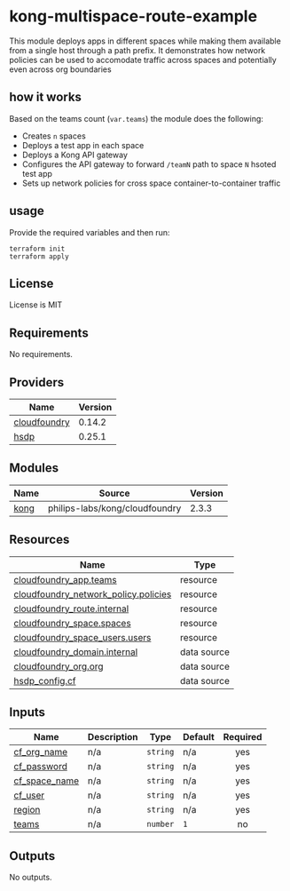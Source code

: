 # kong-multispace-route-example

This module deploys apps in different spaces while making them
available from a single host through a path prefix. It demonstrates
how network policies can be used to accomodate traffic across 
spaces and potentially even across org boundaries

## how it works

Based on the teams count (`var.teams`) the module does the following:

- Creates `n` spaces
- Deploys a test app in each space
- Deploys a Kong API gateway
- Configures the API gateway to forward `/teamN` path to space `N` hsoted test app
- Sets up network policies for cross space container-to-container traffic 

## usage

Provide the required variables and then run:

```shell
terraform init
terraform apply
```

## License

License is MIT

<!--- BEGIN_TF_DOCS --->
## Requirements

No requirements.

## Providers

| Name | Version |
|------|---------|
| <a name="provider_cloudfoundry"></a> [cloudfoundry](#provider\_cloudfoundry) | 0.14.2 |
| <a name="provider_hsdp"></a> [hsdp](#provider\_hsdp) | 0.25.1 |

## Modules

| Name | Source | Version |
|------|--------|---------|
| <a name="module_kong"></a> [kong](#module\_kong) | philips-labs/kong/cloudfoundry | 2.3.3 |

## Resources

| Name | Type |
|------|------|
| [cloudfoundry_app.teams](https://registry.terraform.io/providers/cloudfoundry-community/cloudfoundry/latest/docs/resources/app) | resource |
| [cloudfoundry_network_policy.policies](https://registry.terraform.io/providers/cloudfoundry-community/cloudfoundry/latest/docs/resources/network_policy) | resource |
| [cloudfoundry_route.internal](https://registry.terraform.io/providers/cloudfoundry-community/cloudfoundry/latest/docs/resources/route) | resource |
| [cloudfoundry_space.spaces](https://registry.terraform.io/providers/cloudfoundry-community/cloudfoundry/latest/docs/resources/space) | resource |
| [cloudfoundry_space_users.users](https://registry.terraform.io/providers/cloudfoundry-community/cloudfoundry/latest/docs/resources/space_users) | resource |
| [cloudfoundry_domain.internal](https://registry.terraform.io/providers/cloudfoundry-community/cloudfoundry/latest/docs/data-sources/domain) | data source |
| [cloudfoundry_org.org](https://registry.terraform.io/providers/cloudfoundry-community/cloudfoundry/latest/docs/data-sources/org) | data source |
| [hsdp_config.cf](https://registry.terraform.io/providers/philips-software/hsdp/latest/docs/data-sources/config) | data source |

## Inputs

| Name | Description | Type | Default | Required |
|------|-------------|------|---------|:--------:|
| <a name="input_cf_org_name"></a> [cf\_org\_name](#input\_cf\_org\_name) | n/a | `string` | n/a | yes |
| <a name="input_cf_password"></a> [cf\_password](#input\_cf\_password) | n/a | `string` | n/a | yes |
| <a name="input_cf_space_name"></a> [cf\_space\_name](#input\_cf\_space\_name) | n/a | `string` | n/a | yes |
| <a name="input_cf_user"></a> [cf\_user](#input\_cf\_user) | n/a | `string` | n/a | yes |
| <a name="input_region"></a> [region](#input\_region) | n/a | `string` | n/a | yes |
| <a name="input_teams"></a> [teams](#input\_teams) | n/a | `number` | `1` | no |

## Outputs

No outputs.

<!--- END_TF_DOCS --->
